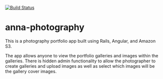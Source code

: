
[![Build Status](https://travis-ci.org/gjmcgough/anna-photography.svg?branch=master)](https://travis-ci.org/gjmcgough/anna-photography)

# anna-photography

This is a photography portfolio app built using Rails, Angular, and Amazon S3.

The app allows anyone to view the portfolio galleries and images within the galleries. There is hidden admin functionality to allow the photographer to create galleries and upload images as well as select which images will be the gallery cover images.
